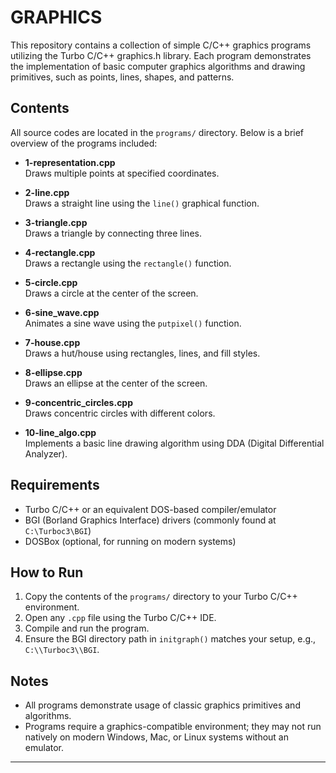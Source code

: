 # GRAPHICS

This repository contains a collection of simple C/C++ graphics programs utilizing the Turbo C/C++ graphics.h library. Each program demonstrates the implementation of basic computer graphics algorithms and drawing primitives, such as points, lines, shapes, and patterns.

## Contents

All source codes are located in the `programs/` directory. Below is a brief overview of the programs included:

- **1-representation.cpp**  
  Draws multiple points at specified coordinates.

- **2-line.cpp**  
  Draws a straight line using the `line()` graphical function.

- **3-triangle.cpp**  
  Draws a triangle by connecting three lines.

- **4-rectangle.cpp**  
  Draws a rectangle using the `rectangle()` function.

- **5-circle.cpp**  
  Draws a circle at the center of the screen.

- **6-sine_wave.cpp**  
  Animates a sine wave using the `putpixel()` function.

- **7-house.cpp**  
  Draws a hut/house using rectangles, lines, and fill styles.

- **8-ellipse.cpp**  
  Draws an ellipse at the center of the screen.

- **9-concentric_circles.cpp**  
  Draws concentric circles with different colors.

- **10-line_algo.cpp**  
  Implements a basic line drawing algorithm using DDA (Digital Differential Analyzer).

## Requirements

- Turbo C/C++ or an equivalent DOS-based compiler/emulator
- BGI (Borland Graphics Interface) drivers (commonly found at `C:\Turboc3\BGI`)
- DOSBox (optional, for running on modern systems)

## How to Run

1. Copy the contents of the `programs/` directory to your Turbo C/C++ environment.
2. Open any `.cpp` file using the Turbo C/C++ IDE.
3. Compile and run the program.
4. Ensure the BGI directory path in `initgraph()` matches your setup, e.g., `C:\\Turboc3\\BGI`.

## Notes

- All programs demonstrate usage of classic graphics primitives and algorithms.
- Programs require a graphics-compatible environment; they may not run natively on modern Windows, Mac, or Linux systems without an emulator.

---
